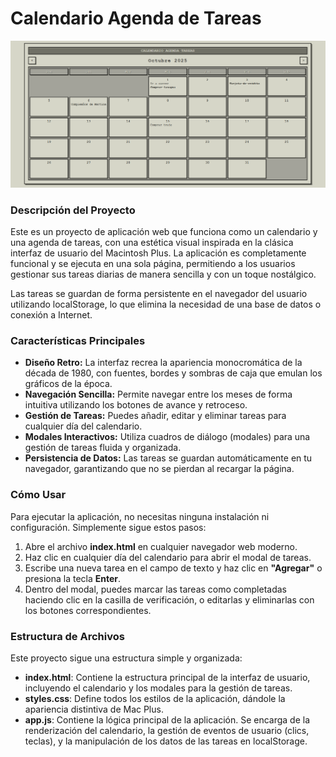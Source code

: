 # **Calendario Agenda de Tareas**

<img src="./calendario.png">

### **Descripción del Proyecto**

Este es un proyecto de aplicación web que funciona como un calendario y una agenda de tareas, con una estética visual inspirada en la clásica interfaz de usuario del Macintosh Plus. La aplicación es completamente funcional y se ejecuta en una sola página, permitiendo a los usuarios gestionar sus tareas diarias de manera sencilla y con un toque nostálgico.

Las tareas se guardan de forma persistente en el navegador del usuario utilizando localStorage, lo que elimina la necesidad de una base de datos o conexión a Internet.

### **Características Principales**

* **Diseño Retro:** La interfaz recrea la apariencia monocromática de la década de 1980, con fuentes, bordes y sombras de caja que emulan los gráficos de la época.  
* **Navegación Sencilla:** Permite navegar entre los meses de forma intuitiva utilizando los botones de avance y retroceso.  
* **Gestión de Tareas:** Puedes añadir, editar y eliminar tareas para cualquier día del calendario.  
* **Modales Interactivos:** Utiliza cuadros de diálogo (modales) para una gestión de tareas fluida y organizada.  
* **Persistencia de Datos:** Las tareas se guardan automáticamente en tu navegador, garantizando que no se pierdan al recargar la página.

### **Cómo Usar**

Para ejecutar la aplicación, no necesitas ninguna instalación ni configuración. Simplemente sigue estos pasos:

1. Abre el archivo **index.html** en cualquier navegador web moderno.  
2. Haz clic en cualquier día del calendario para abrir el modal de tareas.  
3. Escribe una nueva tarea en el campo de texto y haz clic en **"Agregar"** o presiona la tecla **Enter**.  
4. Dentro del modal, puedes marcar las tareas como completadas haciendo clic en la casilla de verificación, o editarlas y eliminarlas con los botones correspondientes.

### **Estructura de Archivos**

Este proyecto sigue una estructura simple y organizada:

* **index.html**: Contiene la estructura principal de la interfaz de usuario, incluyendo el calendario y los modales para la gestión de tareas.  
* **styles.css**: Define todos los estilos de la aplicación, dándole la apariencia distintiva de Mac Plus.  
* **app.js**: Contiene la lógica principal de la aplicación. Se encarga de la renderización del calendario, la gestión de eventos de usuario (clics, teclas), y la manipulación de los datos de las tareas en localStorage.
